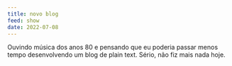 ```yaml
---
title: novo blog
feed: show
date: 2022-07-08
---
```


Ouvindo  música dos anos 80 e pensando que eu poderia passar menos tempo desenvolvendo um blog de plain text. 
Sério, não fiz mais nada hoje.
